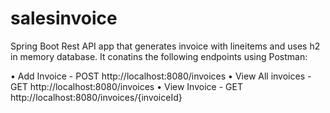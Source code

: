 # salesinvoice
Spring Boot Rest API app that generates invoice with lineitems and uses h2 in memory database. It conatins the following endpoints using Postman:

•	Add Invoice - POST http://localhost:8080/invoices
•	View All invoices - GET http://localhost:8080/invoices
•	View Invoice - GET http://localhost:8080/invoices/{invoiceId}
